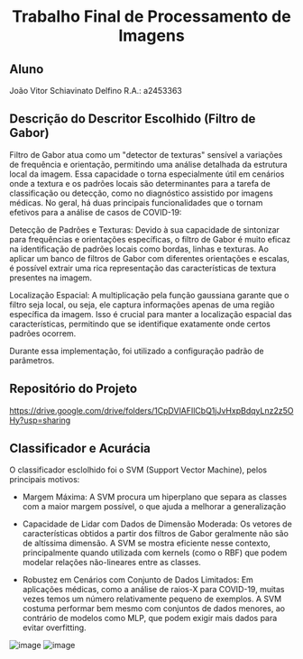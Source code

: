 <h1 align="center"> Trabalho Final de Processamento de Imagens </h1>

## Aluno
João Vitor Schiavinato Delfino R.A.: a2453363

## Descrição do Descritor Escolhido (Filtro de Gabor)
Filtro de Gabor atua como um "detector de texturas" sensível a variações de frequência e orientação, permitindo uma análise detalhada da estrutura local da imagem. Essa capacidade o torna especialmente útil em cenários onde a textura e os padrões locais são determinantes para a tarefa de classificação ou detecção, como no diagnóstico assistido por imagens médicas. No geral, há duas principais funcionalidades que o tornam efetivos para a análise de casos de COVID-19:

Detecção de Padrões e Texturas:
Devido à sua capacidade de sintonizar para frequências e orientações específicas, o filtro de Gabor é muito eficaz na identificação de padrões locais como bordas, linhas e texturas. Ao aplicar um banco de filtros de Gabor com diferentes orientações e escalas, é possível extrair uma rica representação das características de textura presentes na imagem.

Localização Espacial:
A multiplicação pela função gaussiana garante que o filtro seja local, ou seja, ele captura informações apenas de uma região específica da imagem. Isso é crucial para manter a localização espacial das características, permitindo que se identifique exatamente onde certos padrões ocorrem.

Durante essa implementação, foi utilizado a configuração padrão de parâmetros.

## Repositório do Projeto
https://drive.google.com/drive/folders/1CpDVlAFIlCbQ1jJvHxpBdqyLnz2z5OHy?usp=sharing

## Classificador e Acurácia
O classificador esclolhido foi o SVM (Support Vector Machine), pelos principais motivos:
- Margem Máxima:
A SVM procura um hiperplano que separa as classes com a maior margem possível, o que ajuda a melhorar a generalização

- Capacidade de Lidar com Dados de Dimensão Moderada:
Os vetores de características obtidos a partir dos filtros de Gabor geralmente não são de altíssima dimensão. A SVM se mostra eficiente nesse contexto, principalmente quando utilizada com kernels (como o RBF) que podem modelar relações não-lineares entre as classes.

- Robustez em Cenários com Conjunto de Dados Limitados:
Em aplicações médicas, como a análise de raios-X para COVID-19, muitas vezes temos um número relativamente pequeno de exemplos. A SVM costuma performar bem mesmo com conjuntos de dados menores, ao contrário de modelos como MLP, que podem exigir mais dados para evitar overfitting.

![image](https://github.com/user-attachments/assets/f50bc17d-5c3e-441f-99cf-9fa8dd580e10)
![image](https://github.com/user-attachments/assets/70bff7ab-95bb-4e6c-b89c-370be453b8a0)
